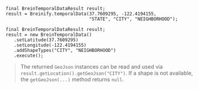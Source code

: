 >
```java--native
final BreinTemporalDataResult result;
result = Breinify.temporalData(37.7609295, -122.4194155,
                               "STATE", "CITY", "NEIGHBORHOOD");
```

>
```java--native
final BreinTemporalDataResult result;
result = new BreinTemporalData()
   .setLatitude(37.7609295)
   .setLongitude(-122.4194155)
   .addShapeTypes("CITY", "NEIGHBORHOOD")
   .execute();
```

<blockquote class="lang-specific java--native">
<p>The returned <code class="prettyprint">GeoJson</code> instances can be read and used via
<code class="prettyprint">result.getLocation().getGeoJson("CITY")</code>. If a shape is not
available, the <code class="prettyprint">getGeoJson(...)</code> method returns 
<code class="prettyprint">null</code>.</p>
</blockquote>